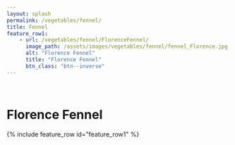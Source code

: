 ```yaml
---
layout: splash
permalink: /vegetables/fennel/
title: Fennel
feature_row1: 
    - url: /vegetables/fennel/FlorenceFennel/
      image_path: /assets/images/vegetables/fennel/fennel_Florence.jpg
      alt: "Florence Fennel"
      title: "Florence Fennel"
      btn_class: "btn--inverse"
---
```

<br/>
<h1>Florence Fennel</h1>
{% include feature_row id="feature_row1" %}